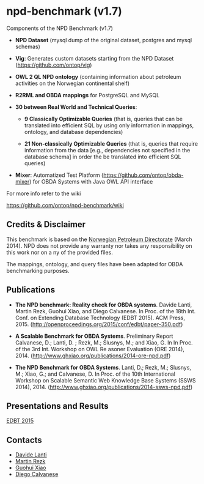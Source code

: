 npd-benchmark (v1.7)
====================

Components of the NPD Benchmark (v1.7)

* **NPD Dataset** (mysql dump of the original dataset, postgres and mysql schemas)

* **Vig**: Generates custom datasets starting from the NPD Dataset (https://github.com/ontop/vig)

* **OWL 2 QL NPD ontology** (containing information about petroleum activities on the Norwegian continental shelf)

* **R2RML and OBDA mappings** for PostgreSQL and MySQL

* **30 between Real World and Technical Queries**:

  * **9 Classically Optimizable Queries**  (that is, queries that can be translated into efficient SQL by using only information in mappings, ontology, and database dependencies)

  * **21 Non-classically Optimizable Queries** (that is, queries that require information from the data [e.g., dependencies not specified in the database schema] in order the be translated into efficient SQL queries)

* **Mixer**: Automatized Test Platform (https://github.com/ontop/obda-mixer) for OBDA Systems with Java OWL API interface

For more info refer to the wiki

https://github.com/ontop/npd-benchmark/wiki

Credits & Disclaimer
--------

This benchmark is based on the [Norwegian Petroleum Directorate](http://sws.ifi.uio.no/project/npd-v2/)
(March 2014). 
NPD does not provide any warranty nor takes any responsibility on this work nor on a
ny of the provided files.

The mappings, ontology, and query files have been adapted for OBDA benchmarking purposes.

Publications 
---------

* **The NPD benchmark: Reality check for OBDA systems**. Davide Lanti, Martin Rezk, Guohui Xiao, and Diego Calvanese. In Proc. of the 18th Int. Conf. on Extending Database Technology (EDBT 2015). ACM Press, 2015. (http://openproceedings.org/2015/conf/edbt/paper-350.pdf)

* **A Scalable Benchmark for OBDA Systems**. Preliminary Report Calvanese, D.; Lanti, D.
; Rezk, M.; Slusnys, M.; and Xiao, G. In In Proc. of the 3rd Int. Workshop on OWL Re
asoner Evaluation (ORE 2014), 2014. (http://www.ghxiao.org/publications/2014-ore-npd.pdf)

* **The NPD Benchmark for OBDA Systems**. Lanti, D.; Rezk, M.; Slusnys, M.; Xiao, G.; and
 Calvanese, D. In Proc. of the 10th International Workshop on Scalable Semantic Web 
Knowledge Base Systems (SSWS 2014), 2014. (http://www.ghxiao.org/publications/2014-ssws-npd.pdf) 

Presentations and Results
----------

[EDBT 2015](https://github.com/ontop/npd-benchmark/tree/master/evaluations/edbt2015Talk)

Contacts
----------

* [Davide Lanti](http://www.inf.unibz.it/~dlanti/)
* [Martin Rezk](http://www.inf.unibz.it/~mrezk/) 
* [Guohui Xiao](http://www.ghxiao.org)
* [Diego Calvanese](http://www.inf.unibz.it/~calvanese/)
